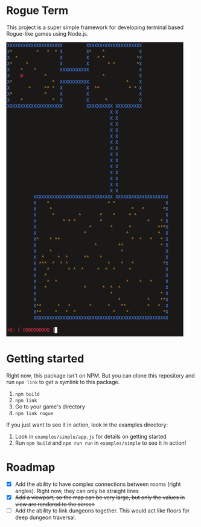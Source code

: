 # Rogue Term
This project is a super simple framework for developing terminal based Rogue-like games using Node.js.

<img src="./assets/sample.png" />

# Getting started
Right now, this package isn't on NPM.  But you can clone this repository and run `npm link` to get a symlink to this package.

1. `npm build`
2. `npm link`
3. Go to your game's directory
4. `npm link rogue`

If you just want to see it in action, look in the examples directory:


1. Look in `examples/simple/app.js` for details on getting started
1. Run `npm build` and `npm run run` in `examples/simple` to see it in action!

# Roadmap

- [x] Add the ability to have complex connections between rooms (right angles).  Right now, they can only be straight lines
- [x] ~~Add a viewport, so the map can be very large, but only the values in view are rendered to the screen~~
- [ ] Add the ability to link dungeons together.  This would act like floors for deep dungeon traversal.

